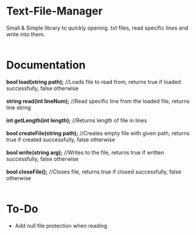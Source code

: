 # Text-File-Manager
Small &amp; Simple library to quickly opening .txt files, read specific lines and write into them. </br>
</br>
# Documentation
<b>bool load(string path);</b> //Loads file to read from, returns true if loaded successfully, false otherwise</br></br>
<b>string read(int lineNum);</b> //Read specific line from the loaded file, returns line string </br></br>
<b>int getLength(int length);</b> //Returns length of file in lines </br></br>
<b>bool createFile(string path);</b> //Creates empty file with given path, returns true if created successfully, false otherwise </br></br>
<b>bool write(string arg);</b> //Writes to the file, returns true if written successfully, false otherwise </br></br>
<b>bool closeFile();</b> //Closes file, returns true if closed successfully, false otherwise </br></br>

# To-Do
- Add null file protection when reading
